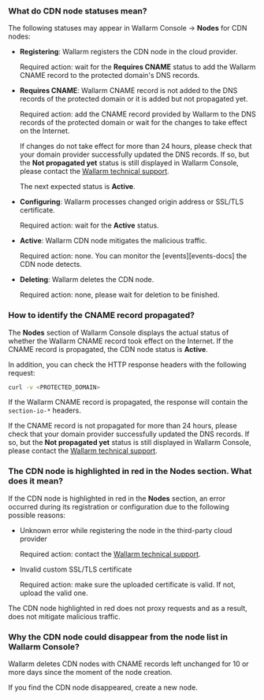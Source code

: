 ### What do CDN node statuses mean?

The following statuses may appear in Wallarm Console → **Nodes** for CDN nodes:

* **Registering**: Wallarm registers the CDN node in the cloud provider.

    Required action: wait for the **Requires CNAME** status to add the Wallarm CNAME record to the protected domain's DNS records.
* **Requires CNAME**: Wallarm CNAME record is not added to the DNS records of the protected domain or it is added but not propagated yet.

    Required action: add the CNAME record provided by Wallarm to the DNS records of the protected domain or wait for the changes to take effect on the Internet.
    
    If changes do not take effect for more than 24 hours, please check that your domain provider successfully updated the DNS records. If so, but the **Not propagated yet** status is still displayed in Wallarm Console, please contact the [Wallarm technical support](mailto:support@wallarm.com).

    The next expected status is **Active**.
* **Configuring**: Wallarm processes changed origin address or SSL/TLS certificate.

    Required action: wait for the **Active** status.
* **Active**: Wallarm CDN node mitigates the malicious traffic.

    Required action: none. You can monitor the [events][events-docs] the CDN node detects.
* **Deleting**: Wallarm deletes the CDN node.

    Required action: none, please wait for deletion to be finished.

### How to identify the CNAME record propagated?

The **Nodes** section of Wallarm Console displays the actual status of whether the Wallarm CNAME record took effect on the Internet. If the CNAME record is propagated, the CDN node status is **Active**.

In addition, you can check the HTTP response headers with the following request:

```bash
curl -v <PROTECTED_DOMAIN>
```

If the Wallarm CNAME record is propagated, the response will contain the `section-io-*` headers.

If the CNAME record is not propagated for more than 24 hours, please check that your domain provider successfully updated the DNS records. If so, but the **Not propagated yet** status is still displayed in Wallarm Console, please contact the [Wallarm technical support](mailto:support@wallarm.com).

### The CDN node is highlighted in red in the **Nodes** section. What does it mean?

If the CDN node is highlighted in red in the **Nodes** section, an error occurred during its registration or configuration due to the following possible reasons:

* Unknown error while registering the node in the third-party cloud provider

    Required action: contact the [Wallarm technical support](mailto:support@wallarm.com).
* Invalid custom SSL/TLS certificate

    Required action: make sure the uploaded certificate is valid. If not, upload the valid one.

The CDN node highlighted in red does not proxy requests and as a result, does not mitigate malicious traffic.

### Why the CDN node could disappear from the node list in Wallarm Console?

Wallarm deletes CDN nodes with CNAME records left unchanged for 10 or more days since the moment of the node creation.

If you find the CDN node disappeared, create a new node.